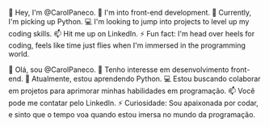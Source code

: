 👋 Hey, I'm @CarolPaneco.
👀 I'm into front-end development.
🌱 Currently, I'm picking up Python.
💻 I'm looking to jump into projects to level up my coding skills.
📫 Hit me up on LinkedIn.
⚡ Fun fact: I'm head over heels for coding, feels like time just flies when I'm immersed in the programming world.


👋 Olá, sou @CarolPaneco.
👀 Tenho interesse em desenvolvimento front-end.
🌱 Atualmente, estou aprendendo Python.
💻 Estou buscando colaborar em projetos para aprimorar minhas habilidades em programação.
📫 Você pode me contatar pelo LinkedIn.
⚡ Curiosidade: Sou apaixonada por codar, e sinto que o tempo voa quando estou imersa no mundo da programação.

